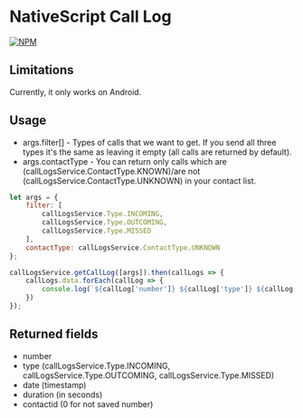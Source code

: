 # NativeScript Call Log

[![NPM](https://nodei.co/npm/nativescript-CallLog.png?compact=true)](https://nodei.co/npm/nativescript-CallLog/)

## Limitations
Currently, it only works on Android.

## Usage

- args.filter[] - Types of calls that we want to get. If you send all three types it's the same as leaving it empty (all calls are returned by default).
- args.contactType - You can return only calls which are (callLogsService.ContactType.KNOWN)/are not (callLogsService.ContactType.UNKNOWN) in your contact list.

```js
let args = {
    filter: [
        callLogsService.Type.INCOMING,
        callLogsService.Type.OUTCOMING,
        callLogsService.Type.MISSED
    ],
    contactType: callLogsService.ContactType.UNKNOWN
};

callLogsService.getCallLog([args]).then(callLogs => {
    callLogs.data.forEach(callLog => {
        console.log(`${callLog['number']} ${callLog['type']} ${callLog['date']} ${callLog['duration']} ${callLog['contactid']}`);
    })
});
```

## Returned fields
- number
- type (callLogsService.Type.INCOMING, callLogsService.Type.OUTCOMING, callLogsService.Type.MISSED)
- date (timestamp)
- duration (in seconds)
- contactid (0 for not saved number)